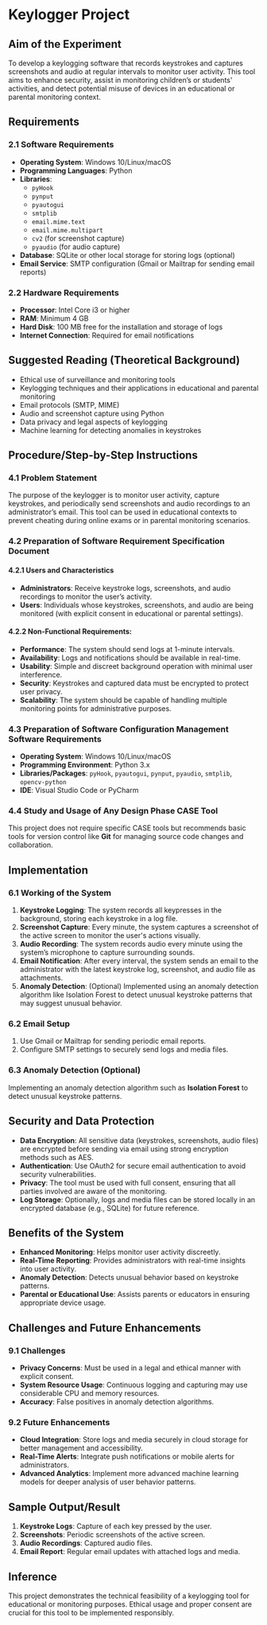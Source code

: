 # Keylogger Project

## Aim of the Experiment
To develop a keylogging software that records keystrokes and captures screenshots and audio at regular intervals to monitor user activity. This tool aims to enhance security, assist in monitoring children’s or students' activities, and detect potential misuse of devices in an educational or parental monitoring context.

## Requirements

### 2.1 Software Requirements
- **Operating System**: Windows 10/Linux/macOS
- **Programming Languages**: Python
- **Libraries**: 
  - `pyHook`
  - `pynput`
  - `pyautogui`
  - `smtplib`
  - `email.mime.text`
  - `email.mime.multipart`
  - `cv2` (for screenshot capture)
  - `pyaudio` (for audio capture)
- **Database**: SQLite or other local storage for storing logs (optional)
- **Email Service**: SMTP configuration (Gmail or Mailtrap for sending email reports)

### 2.2 Hardware Requirements
- **Processor**: Intel Core i3 or higher
- **RAM**: Minimum 4 GB
- **Hard Disk**: 100 MB free for the installation and storage of logs
- **Internet Connection**: Required for email notifications

## Suggested Reading (Theoretical Background)
- Ethical use of surveillance and monitoring tools
- Keylogging techniques and their applications in educational and parental monitoring
- Email protocols (SMTP, MIME)
- Audio and screenshot capture using Python
- Data privacy and legal aspects of keylogging
- Machine learning for detecting anomalies in keystrokes

## Procedure/Step-by-Step Instructions

### 4.1 Problem Statement
The purpose of the keylogger is to monitor user activity, capture keystrokes, and periodically send screenshots and audio recordings to an administrator’s email. This tool can be used in educational contexts to prevent cheating during online exams or in parental monitoring scenarios.

### 4.2 Preparation of Software Requirement Specification Document
#### 4.2.1 Users and Characteristics
- **Administrators**: Receive keystroke logs, screenshots, and audio recordings to monitor the user’s activity.
- **Users**: Individuals whose keystrokes, screenshots, and audio are being monitored (with explicit consent in educational or parental settings).

#### 4.2.2 Non-Functional Requirements:
- **Performance**: The system should send logs at 1-minute intervals.
- **Availability**: Logs and notifications should be available in real-time.
- **Usability**: Simple and discreet background operation with minimal user interference.
- **Security**: Keystrokes and captured data must be encrypted to protect user privacy.
- **Scalability**: The system should be capable of handling multiple monitoring points for administrative purposes.

### 4.3 Preparation of Software Configuration Management Software Requirements
- **Operating System**: Windows 10/Linux/macOS
- **Programming Environment**: Python 3.x
- **Libraries/Packages**: `pyHook`, `pyautogui`, `pynput`, `pyaudio`, `smtplib`, `opencv-python`
- **IDE**: Visual Studio Code or PyCharm

### 4.4 Study and Usage of Any Design Phase CASE Tool
This project does not require specific CASE tools but recommends basic tools for version control like **Git** for managing source code changes and collaboration.

## Implementation

### 6.1 Working of the System
1. **Keystroke Logging**: The system records all keypresses in the background, storing each keystroke in a log file.
2. **Screenshot Capture**: Every minute, the system captures a screenshot of the active screen to monitor the user's actions visually.
3. **Audio Recording**: The system records audio every minute using the system’s microphone to capture surrounding sounds.
4. **Email Notification**: After every interval, the system sends an email to the administrator with the latest keystroke log, screenshot, and audio file as attachments.
5. **Anomaly Detection**: (Optional) Implemented using an anomaly detection algorithm like Isolation Forest to detect unusual keystroke patterns that may suggest unusual behavior.

### 6.2 Email Setup
1. Use Gmail or Mailtrap for sending periodic email reports.
2. Configure SMTP settings to securely send logs and media files.

### 6.3 Anomaly Detection (Optional)
Implementing an anomaly detection algorithm such as **Isolation Forest** to detect unusual keystroke patterns.

## Security and Data Protection
- **Data Encryption**: All sensitive data (keystrokes, screenshots, audio files) are encrypted before sending via email using strong encryption methods such as AES.
- **Authentication**: Use OAuth2 for secure email authentication to avoid security vulnerabilities.
- **Privacy**: The tool must be used with full consent, ensuring that all parties involved are aware of the monitoring.
- **Log Storage**: Optionally, logs and media files can be stored locally in an encrypted database (e.g., SQLite) for future reference.

## Benefits of the System
- **Enhanced Monitoring**: Helps monitor user activity discreetly.
- **Real-Time Reporting**: Provides administrators with real-time insights into user activity.
- **Anomaly Detection**: Detects unusual behavior based on keystroke patterns.
- **Parental or Educational Use**: Assists parents or educators in ensuring appropriate device usage.

## Challenges and Future Enhancements

### 9.1 Challenges
- **Privacy Concerns**: Must be used in a legal and ethical manner with explicit consent.
- **System Resource Usage**: Continuous logging and capturing may use considerable CPU and memory resources.
- **Accuracy**: False positives in anomaly detection algorithms.

### 9.2 Future Enhancements
- **Cloud Integration**: Store logs and media securely in cloud storage for better management and accessibility.
- **Real-Time Alerts**: Integrate push notifications or mobile alerts for administrators.
- **Advanced Analytics**: Implement more advanced machine learning models for deeper analysis of user behavior patterns.

## Sample Output/Result
1. **Keystroke Logs**: Capture of each key pressed by the user.
2. **Screenshots**: Periodic screenshots of the active screen.
3. **Audio Recordings**: Captured audio files.
4. **Email Report**: Regular email updates with attached logs and media.

## Inference
This project demonstrates the technical feasibility of a keylogging tool for educational or monitoring purposes. Ethical usage and proper consent are crucial for this tool to be implemented responsibly.
